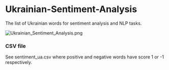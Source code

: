 # Ukrainian-Sentiment-Analysis

The list of Ukrainian words for sentiment analysis and NLP tasks.

![Ukrainian_Sentiment_Analysis.png](Ukrainian_Sentiment_Analysis.png)

### CSV file
See sentiment_ua.csv where positive and negative words have score 1 or -1 respectively.
